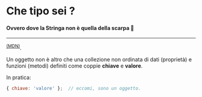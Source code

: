 # Che tipo sei ?

#### Ovvero dove la Stringa non è quella della scarpa 👟 
<hr>

<sup>[(MDN)][Object]</sup>.

Un oggetto non è altro che una collezione non ordinata di dati (proprietà) e funzioni (metodi) definiti come coppie **chiave** e **valore**. 

In pratica:

```javascript
{ chiave: 'valore' };  // eccomi, sono un oggetto.
```

[Object]: (https://developer.mozilla.org/en-US/docs/Web/JavaScript/Reference/Global_Objects/Object)



[index]: ../index.md
[2]: ./proprieta_privata.md
